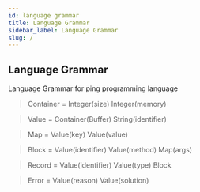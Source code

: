 ```yaml
---
id: language grammar
title: Language Grammar
sidebar_label: Language Grammar
slug: /
---
```


## Language Grammar

Language Grammar for ping programming language


> Container = Integer(size) Integer(memory)

> Value = Container(Buffer) String(identifier)

> Map = Value(key) Value(value)

> Block = Value(identifier) Value(method) Map(args)

> Record = Value(identifier) Value(type) Block

> Error = Value(reason) Value(solution)
